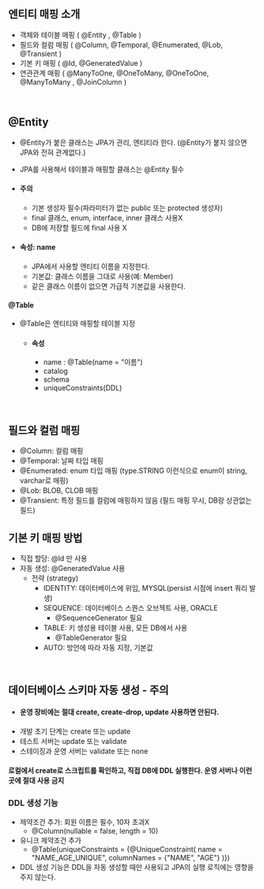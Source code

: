 ## 엔티티 매핑 소개 ##
- 객체와 테이블 매핑 ( @Entity , @Table )
- 필드와 컬럼 매핑 ( @Column, @Temporal, @Enumerated, @Lob, @Transient )
- 기본 키 매핑 ( @Id, @GeneratedValue )
- 연관관계 매핑 ( @ManyToOne, @OneToMany, @OneToOne, @ManyToMany , @JoinColumn )

<br>

## @Entity ##
- @Entity가 붙은 클래스는 JPA가 관리, 엔티티라 한다. (@Entity가 붙지 않으면 JPA와 전혀 관계없다.)
- JPA를 사용해서 테이블과 매핑할 클래스는 @Entity 필수 
- #### 주의 
  - 기본 생성자 필수(파라미터가 없는 public 또는 protected 생성자) 
  - final 클래스, enum, interface, inner 클래스 사용X 
  - DB에 저장할 필드에 final 사용 X

- #### 속성: name 
  - JPA에서 사용할 엔티티 이름을 지정한다. 
  - 기본값: 클래스 이름을 그대로 사용(예: Member) 
  - 같은 클래스 이름이 없으면 가급적 기본값을 사용한다.
 
#### @Table
- @Table은 엔티티와 매핑할 테이블 지정
  - #### 속성
    - name : @Table(name = "이름")
    - catalog
    - schema
    - uniqueConstraints(DDL)
     
<br>

## 필드와 컬럼 매핑 ##
- @Column: 컬럼 매핑
- @Temporal: 날짜 타입 매핑
- @Enumerated: enum 타입 매핑 (type.STRING 이런식으로 enum이 string, varchar로 매핑)
- @Lob: BLOB, CLOB 매핑
- @Transient: 특정 필드를 컬럼에 매핑하지 않음 (필드 매핑 무시, DB랑 상관없는 필드)

## 기본 키 매핑 방법 ##
- 직접 할당: @Id 만 사용
- 자동 생성: @GeneratedValue 사용
  - 전략 (strategy)
    - IDENTITY: 데이터베이스에 위임, MYSQL(persist 시점에 insert 쿼리 발생)
    - SEQUENCE: 데이터베이스 스퀀스 오브젝트 사용, ORACLE
      - @SequenceGenerator 필요
    - TABLE: 키 생성용 테이블 사용, 모든 DB에서 사용
      - @TableGenerator 필요
    - AUTO: 방언에 따라 자동 지정, 기본값

<br>

## 데이터베이스 스키마 자동 생성 - 주의 ##
- #### 운영 장비에는 절대 create, create-drop, update 사용하면 안된다. 
- 개발 초기 단계는 create 또는 update 
- 테스트 서버는 update 또는 validate 
- 스테이징과 운영 서버는 validate 또는 none
#### 로컬에서 create로 스크립트를 확인하고, 직접 DB에 DDL 실행한다. 운영 서버나 이런 곳에 절대 사용 금지

### DDL 생성 기능
- 제약조건 추가: 회원 이름은 필수, 10자 초과X 
  - @Column(nullable = false, length = 10) 
- 유니크 제약조건 추가 
  - @Table(uniqueConstraints = {@UniqueConstraint( name = "NAME_AGE_UNIQUE", columnNames = {"NAME", "AGE"} )}) 
- DDL 생성 기능은 DDL을 자동 생성할 때만 사용되고 JPA의 실행 로직에는 영향을 주지 않는다.
    
